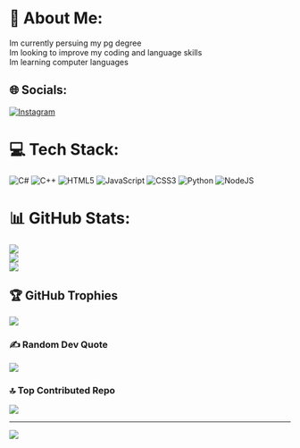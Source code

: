 # 💫 About Me:
Im currently persuing my pg degree<br>Im looking to improve my coding and language skills<br>Im learning computer languages


## 🌐 Socials:
[![Instagram](https://img.shields.io/badge/Instagram-%23E4405F.svg?logo=Instagram&logoColor=white)](https://instagram.com/_r_.am._) 

# 💻 Tech Stack:
![C#](https://img.shields.io/badge/c%23-%23239120.svg?style=for-the-badge&logo=csharp&logoColor=white) ![C++](https://img.shields.io/badge/c++-%2300599C.svg?style=for-the-badge&logo=c%2B%2B&logoColor=white) ![HTML5](https://img.shields.io/badge/html5-%23E34F26.svg?style=for-the-badge&logo=html5&logoColor=white) ![JavaScript](https://img.shields.io/badge/javascript-%23323330.svg?style=for-the-badge&logo=javascript&logoColor=%23F7DF1E) ![CSS3](https://img.shields.io/badge/css3-%231572B6.svg?style=for-the-badge&logo=css3&logoColor=white) ![Python](https://img.shields.io/badge/python-3670A0?style=for-the-badge&logo=python&logoColor=ffdd54) ![NodeJS](https://img.shields.io/badge/node.js-6DA55F?style=for-the-badge&logo=node.js&logoColor=white)
# 📊 GitHub Stats:
![](https://github-readme-stats.vercel.app/api?username=Ramkishore07080&theme=dark&hide_border=false&include_all_commits=false&count_private=false)<br/>
![](https://github-readme-streak-stats.herokuapp.com/?user=Ramkishore07080&theme=dark&hide_border=false)<br/>
![](https://github-readme-stats.vercel.app/api/top-langs/?username=Ramkishore07080&theme=dark&hide_border=false&include_all_commits=false&count_private=false&layout=compact)

## 🏆 GitHub Trophies
![](https://github-profile-trophy.vercel.app/?username=Ramkishore07080&theme=radical&no-frame=false&no-bg=true&margin-w=4)

### ✍️ Random Dev Quote
![](https://quotes-github-readme.vercel.app/api?type=horizontal&theme=merko)

### 🔝 Top Contributed Repo
![](https://github-contributor-stats.vercel.app/api?username=Ramkishore07080&limit=5&theme=dark&combine_all_yearly_contributions=true)

---
[![](https://visitcount.itsvg.in/api?id=Ramkishore07080&icon=0&color=0)](https://visitcount.itsvg.in)

<!-- Proudly created with GPRM ( https://gprm.itsvg.in ) -->
